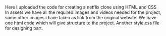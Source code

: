 Here I uploaded the code for creating a netflix clone using HTML and CSS
In assets we have all the required images and videos needed for the project, some other images i have taken as link from the original website.
We have one html code which will give structure to the project.
Another style.css file for designing part.
